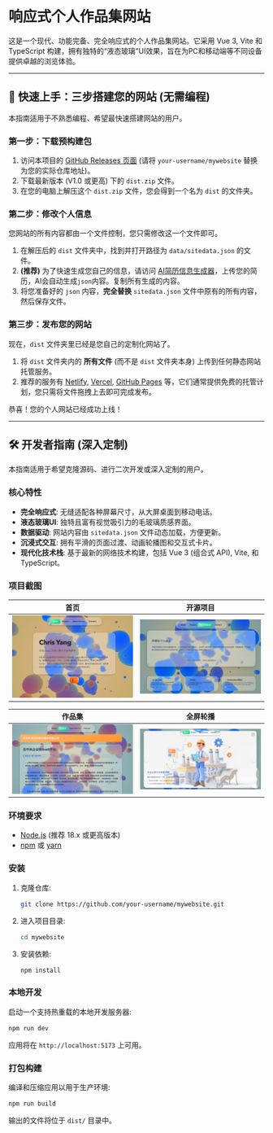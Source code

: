 # 响应式个人作品集网站

这是一个现代、功能完备、完全响应式的个人作品集网站。它采用 Vue 3, Vite 和 TypeScript 构建，拥有独特的“液态玻璃”UI效果，旨在为PC和移动端等不同设备提供卓越的浏览体验。

---

## 🚀 快速上手：三步搭建您的网站 (无需编程)

本指南适用于不熟悉编程、希望最快速搭建网站的用户。

### 第一步：下载预构建包

1.  访问本项目的 [GitHub Releases 页面](https://github.com/your-username/mywebsite/releases) (请将 `your-username/mywebsite` 替换为您的实际仓库地址)。
2.  下载最新版本 (V1.0 或更高) 下的 `dist.zip` 文件。
3.  在您的电脑上解压这个 `dist.zip` 文件，您会得到一个名为 `dist` 的文件夹。

### 第二步：修改个人信息

您网站的所有内容都由一个文件控制，您只需修改这一个文件即可。

1.  在解压后的 `dist` 文件夹中，找到并打开路径为 `data/sitedata.json` 的文件。
2.  **(推荐)** 为了快速生成您自己的信息，请访问 [AI简历信息生成器](https://www.coze.cn/store/agent/7533541654746546211?bot_id=true)，上传您的简历，AI会自动生成`json`内容。复制所有生成的内容。
3.  将您准备好的 `json` 内容，**完全替换** `sitedata.json` 文件中原有的所有内容，然后保存文件。

### 第三步：发布您的网站

现在，`dist` 文件夹里已经是您自己的定制化网站了。

1.  将 `dist` 文件夹内的 **所有文件** (而不是 `dist` 文件夹本身) 上传到任何静态网站托管服务。
2.  推荐的服务有 [Netlify](https://www.netlify.com/), [Vercel](https://vercel.com/), [GitHub Pages](https://pages.github.com/) 等，它们通常提供免费的托管计划，您只需将文件拖拽上去即可完成发布。

恭喜！您的个人网站已经成功上线！

---

## 🛠️ 开发者指南 (深入定制)

本指南适用于希望克隆源码、进行二次开发或深入定制的用户。

### 核心特性

- **完全响应式**: 无缝适配各种屏幕尺寸，从大屏桌面到移动电话。
- **液态玻璃UI**: 独特且富有视觉吸引力的毛玻璃质感界面。
- **数据驱动**: 网站内容由 `sitedata.json` 文件动态加载，方便更新。
- **沉浸式交互**: 拥有平滑的页面过渡、动画轮播图和交互式卡片。
- **现代化技术栈**: 基于最新的网络技术构建，包括 Vue 3 (组合式 API), Vite, 和 TypeScript。

### 项目截图

| 首页 | 开源项目 |
| :---: | :---: |
| ![Home Page Screenshot 1](public/screenshots/SCR-home.png) | ![Open Source Projects Screenshot](public/screenshots/SCR-opensource.png) |

| 作品集 | 全屏轮播 |
| :---: | :---: |
| ![Project Showcase Screenshot](public/screenshots/SCR-project.png) | ![Home Page Screenshot 2](public/screenshots/SCR-home2.png) |


### 环境要求

- [Node.js](https://nodejs.org/) (推荐 18.x 或更高版本)
- [npm](https://www.npmjs.com/) 或 [yarn](https://yarnpkg.com/)

### 安装

1. 克隆仓库:
   ```sh
   git clone https://github.com/your-username/mywebsite.git
   ```
2. 进入项目目录:
   ```sh
   cd mywebsite
   ```
3. 安装依赖:
   ```sh
   npm install
   ```

### 本地开发

启动一个支持热重载的本地开发服务器:
```sh
npm run dev
```
应用将在 `http://localhost:5173` 上可用。

### 打包构建

编译和压缩应用以用于生产环境:
```sh
npm run build
```
输出的文件将位于 `dist/` 目录中。
